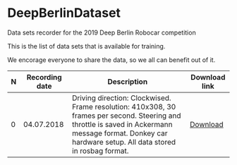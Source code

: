 # DeepBerlinDataset
Data sets recorder for the 2019 Deep Berlin Robocar competition


This is the list of data sets that is available for training.

We encorage everyone to share the data, so we all can benefit out of it.


| N | Recording date | Description  |   Download link  |
|---|---|---|---|
| 0  | 04.07.2018 | Driving direction: Clockwised. Frame resolution:  410x308, 30 frames per second. Steering and throttle is saved in Ackermann message format. Donkey car hardware setup. All data stored in rosbag format. | [Download](https://www.dropbox.com/s/9nbnjuh2ji7i2b3/DonkeyCarDataset_2019-07-04.bag?dl=0) |

